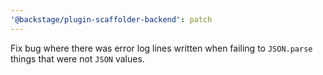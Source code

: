 ```yaml
---
'@backstage/plugin-scaffolder-backend': patch
---
```


Fix bug where there was error log lines written when failing to `JSON.parse` things that were not `JSON` values.
